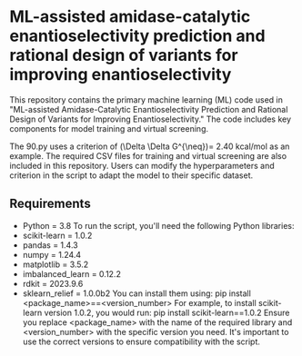 # ML-assisted amidase-catalytic enantioselectivity prediction and rational design of variants for improving enantioselectivity
This repository contains the primary machine learning (ML) code used in "ML-assisted Amidase-Catalytic Enantioselectivity Prediction and Rational Design of Variants for Improving Enantioselectivity." The code includes key components for model training and virtual screening. 

The 90.py uses a criterion of \(\Delta \Delta G^{\neq}\)= 2.40 kcal/mol as an example. The required CSV files for training and virtual screening are also included in this repository. Users can modify the hyperparameters and criterion in the script to adapt the model to their specific dataset. 

## Requirements
- Python = 3.8
To run the script, you'll need the following Python libraries:
- scikit-learn = 1.0.2
- pandas = 1.4.3
- numpy = 1.24.4
- matplotlib = 3.5.2
- imbalanced_learn = 0.12.2
- rdkit = 2023.9.6
- sklearn_relief = 1.0.0b2
You can install them using:
pip install <package_name>==<version_number>
For example, to install scikit-learn version 1.0.2, you would run:
pip install scikit-learn==1.0.2
Ensure you replace <package_name> with the name of the required library and <version_number> with the specific version you need. It's important to use the correct versions to ensure compatibility with the script.

